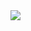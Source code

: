 <img src="https://static.wikia.nocookie.net/ensemble-stars/images/b/b7/%28A_Solo_Gambit_of_Temptation%29_Ibara_Saegusa_Chibi.gif/revision/latest?cb=20220908194912"/>

